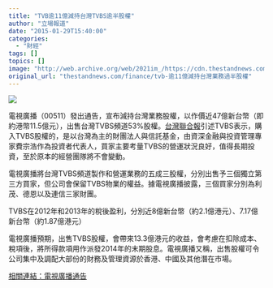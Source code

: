 ```yaml
---
title: "TVB逾11億減持台灣TVBS逾半股權"
author: "立場報道"
date: "2015-01-29T15:40:00"
categories:
  - "財經"
tags: []
topics: []
image: "http://web.archive.org/web/2021im_/https://cdn.thestandnews.com/media/photos/cache/tvb-15_tYS4q_1200x0.png"
original_url: "thestandnews.com/finance/tvb-逾11億減持台灣業務過半股權"
---
```

![](http://web.archive.org/web/2021im_/https://cdn.thestandnews.com/media/photos/cache/tvb-15_tYS4q_1200x0.png)

電視廣播（00511）發出通告，宣布減持台灣業務股權，以作價近47億新台幣（即約港幣11.5億元），出售台灣TVBS頻道53%股權。[台灣聯合報](http://web.archive.org/web/20210628182132/http://udn.com/news/story/6/674341)引述TVBS表示，購入TVBS股權的，是以台灣為主的財團法人與信託基金，由資深金融與投資管理專家費宗浩作為投資者代表人，買家主要考量TVBS的營運狀況良好，值得長期投資，至於原本的經營團隊將不會變動。

電視廣播將台灣TVBS頻道製作和營運業務的五成三股權，分別出售予三個獨立第三方買家，但公司會保留TVBS物業的權益。據電視廣播披露，三個買家分別為利茂、德恩以及連信三家財團。

TVBS在2012年和2013年的稅後盈利，分別近8億新台幣（約2.1億港元）、7.17億新台幣（約1.87億港元）

電視廣播預期，出售TVBS股權，會帶來13.3億港元的收益，會考慮在扣除成本、稅項後，將所得款項用作派發2014年的末期股息。電視廣播又稱，出售股權可令公司集中及調配大部份的財務及管理資源於香港、中國及其他潛在市場。

[相](http://web.archive.org/web/20210628182132/http://www.hkexnews.hk/listedco/listconews/SEHK/2015/0129/LTN20150129161_C.pdf)[關](http://web.archive.org/web/20210628182132/http://www.hkexnews.hk/listedco/listconews/SEHK/2015/0129/LTN20150129161_C.pdf)[連](http://web.archive.org/web/20210628182132/http://www.hkexnews.hk/listedco/listconews/SEHK/2015/0129/LTN20150129161_C.pdf)[結](http://web.archive.org/web/20210628182132/http://www.hkexnews.hk/listedco/listconews/SEHK/2015/0129/LTN20150129161_C.pdf)[：](http://web.archive.org/web/20210628182132/http://www.hkexnews.hk/listedco/listconews/SEHK/2015/0129/LTN20150129161_C.pdf)[電視廣播通告](http://web.archive.org/web/20210628182132/http://www.hkexnews.hk/listedco/listconews/SEHK/2015/0129/LTN20150129161_C.pdf)